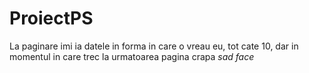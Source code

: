 # ProiectPS

La paginare imi ia datele in forma in care o vreau eu, tot cate 10, dar in momentul in care trec la urmatoarea pagina crapa *sad face*
